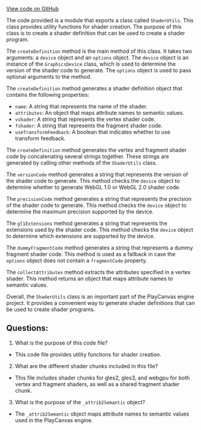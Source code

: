[View code on GitHub](https://github.com/playcanvas/engine/src/platform/graphics/shader-utils.js)

The code provided is a module that exports a class called `ShaderUtils`. This class provides utility functions for shader creation. The purpose of this class is to create a shader definition that can be used to create a shader program. 

The `createDefinition` method is the main method of this class. It takes two arguments: a `device` object and an `options` object. The `device` object is an instance of the `GraphicsDevice` class, which is used to determine the version of the shader code to generate. The `options` object is used to pass optional arguments to the method. 

The `createDefinition` method generates a shader definition object that contains the following properties: 

- `name`: A string that represents the name of the shader.
- `attributes`: An object that maps attribute names to semantic values.
- `vshader`: A string that represents the vertex shader code.
- `fshader`: A string that represents the fragment shader code.
- `useTransformFeedback`: A boolean that indicates whether to use transform feedback.

The `createDefinition` method generates the vertex and fragment shader code by concatenating several strings together. These strings are generated by calling other methods of the `ShaderUtils` class. 

The `versionCode` method generates a string that represents the version of the shader code to generate. This method checks the `device` object to determine whether to generate WebGL 1.0 or WebGL 2.0 shader code. 

The `precisionCode` method generates a string that represents the precision of the shader code to generate. This method checks the `device` object to determine the maximum precision supported by the device. 

The `gl1Extensions` method generates a string that represents the extensions used by the shader code. This method checks the `device` object to determine which extensions are supported by the device. 

The `dummyFragmentCode` method generates a string that represents a dummy fragment shader code. This method is used as a fallback in case the `options` object does not contain a `fragmentCode` property. 

The `collectAttributes` method extracts the attributes specified in a vertex shader. This method returns an object that maps attribute names to semantic values. 

Overall, the `ShaderUtils` class is an important part of the PlayCanvas engine project. It provides a convenient way to generate shader definitions that can be used to create shader programs.
## Questions: 
 1. What is the purpose of this code file?
- This code file provides utility functions for shader creation.

2. What are the different shader chunks included in this file?
- This file includes shader chunks for gles2, gles3, and webgpu for both vertex and fragment shaders, as well as a shared fragment shader chunk.

3. What is the purpose of the `_attrib2Semantic` object?
- The `_attrib2Semantic` object maps attribute names to semantic values used in the PlayCanvas engine.